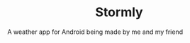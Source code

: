 <h1 style="text-align: center;">Stormly</h1>
A weather app for Android being made by me and my friend
